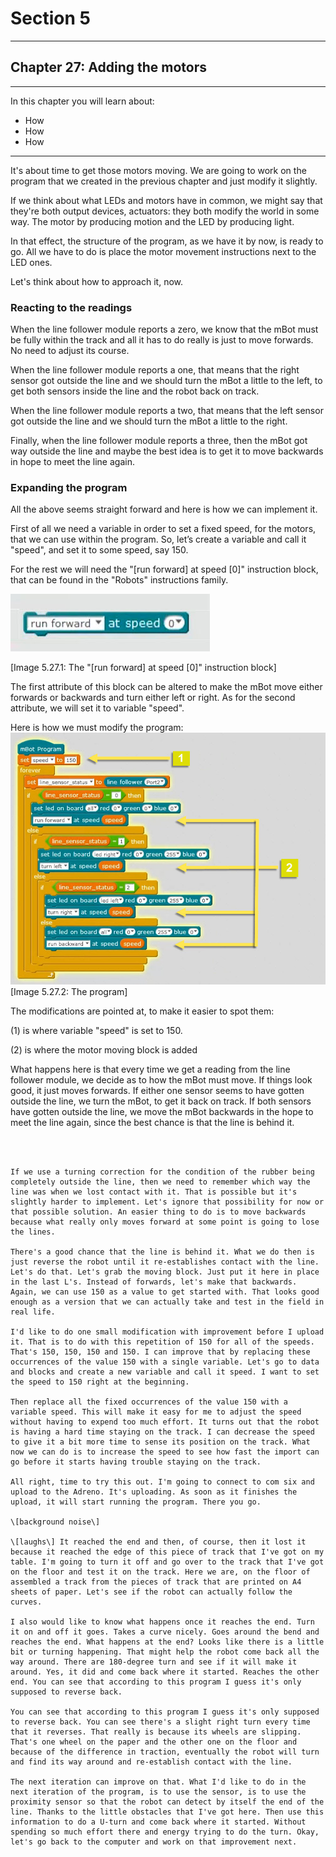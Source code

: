 # Section 5

---

## Chapter 27: Adding the motors

---

In this chapter you will learn about:

* How 
* How
* How 

---

It's about time to get those motors moving. We are going to work on the program that we created in the previous chapter and just modify it slightly.

If we think about what LEDs and motors have in common, we might say that they're both output devices, actuators: they both modify the world in some way. The motor by producing motion and the LED by producing light.

In that effect, the structure of the program, as we have it by now, is ready to go. All we have to do is place the motor movement instructions next to the LED ones.

Let's think about how to approach it, now.

### **Reacting to the readings**

When the line follower module reports a zero, we know that the mBot must be fully within the track and all it has to do really is just to move forwards. No need to adjust its course.

When the line follower module reports a one, that means that the right sensor got outside the line and we should turn the mBot a little to the left, to get both sensors inside the line and the robot back on track.

When the line follower module reports a two, that means that the left sensor got outside the line and we should turn the mBot a little to the right.

Finally, when the line follower module reports a three, then the mBot got way outside the line and maybe the best idea is to get it to move backwards in hope to meet the line again.

### **Expanding the program**

All the above seems straight forward and here is how we can implement it.

First of all we need a variable in order to set a fixed speed, for the motors, that we can use within the program. So, let’s create a variable and call it "speed", and set it to some speed, say 150.

For the rest we will need the "\[run forward\] at speed \[0\]" instruction block, that can be found in the "Robots" instructions family.

![](/assets/Img.5.27.1.jpg)

\[Image 5.27.1: The "\[run forward\] at speed \[0\]" instruction block\]

The first attribute of this block can be altered to make the mBot move either forwards or backwards and turn either left or right. As for the second attribute, we will set it to variable "speed".

Here is how we must modify the program:![](/assets/Img.5.27.2.jpg)\[Image 5.27.2: The program\]

The modifications are pointed at, to make it easier to spot them:

\(1\) is where variable "speed" is set to 150.

\(2\) is where the motor moving block is added

What happens here is that every time we get a reading from the line follower module, we decide as to how the mBot must move. If things look good, it just moves forwards. If either one sensor seems to have gotten outside the line, we turn the mBot, to get it back on track. If both sensors have gotten outside the line, we move the mBot backwards in the hope to meet the line again, since the best chance is that the line is behind it.

~~~~~~~~~~~~~~~~~~~~~~~~~~~~



If we use a turning correction for the condition of the rubber being completely outside the line, then we need to remember which way the line was when we lost contact with it. That is possible but it's slightly harder to implement. Let's ignore that possibility for now or that possible solution. An easier thing to do is to move backwards because what really only moves forward at some point is going to lose the lines.

There's a good chance that the line is behind it. What we do then is just reverse the robot until it re-establishes contact with the line. Let's do that. Let's grab the moving block. Just put it here in place in the last L's. Instead of forwards, let's make that backwards. Again, we can use 150 as a value to get started with. That looks good enough as a version that we can actually take and test in the field in real life.

I'd like to do one small modification with improvement before I upload it. That is to do with this repetition of 150 for all of the speeds. That's 150, 150, 150 and 150. I can improve that by replacing these occurrences of the value 150 with a single variable. Let's go to data and blocks and create a new variable and call it speed. I want to set the speed to 150 right at the beginning.

Then replace all the fixed occurrences of the value 150 with a variable speed. This will make it easy for me to adjust the speed without having to expend too much effort. It turns out that the robot is having a hard time staying on the track. I can decrease the speed to give it a bit more time to sense its position on the track. What now we can do is to increase the speed to see how fast the import can go before it starts having trouble staying on the track.

All right, time to try this out. I'm going to connect to com six and upload to the Adreno. It's uploading. As soon as it finishes the upload, it will start running the program. There you go.

\[background noise\]

\[laughs\] It reached the end and then, of course, then it lost it because it reached the edge of this piece of track that I've got on my table. I'm going to turn it off and go over to the track that I've got on the floor and test it on the track. Here we are, on the floor of assembled a track from the pieces of track that are printed on A4 sheets of paper. Let's see if the robot can actually follow the curves.

I also would like to know what happens once it reaches the end. Turn it on and off it goes. Takes a curve nicely. Goes around the bend and reaches the end. What happens at the end? Looks like there is a little bit or turning happening. That might help the robot come back all the way around. There are 180-degree turn and see if it will make it around. Yes, it did and come back where it started. Reaches the other end. You can see that according to this program I guess it's only supposed to reverse back.

You can see that according to this program I guess it's only supposed to reverse back. You can see there's a slight right turn every time that it reverses. That really is because its wheels are slipping. That's one wheel on the paper and the other one on the floor and because of the difference in traction, eventually the robot will turn and find its way around and re-establish contact with the line.

The next iteration can improve on that. What I'd like to do in the next iteration of the program, is to use the sensor, is to use the proximity sensor so that the robot can detect by itself the end of the line. Thanks to the little obstacles that I've got here. Then use this information to do a U-turn and come back where it started. Without spending so much effort there and energy trying to do the turn. Okay, let's go back to the computer and work on that improvement next.

